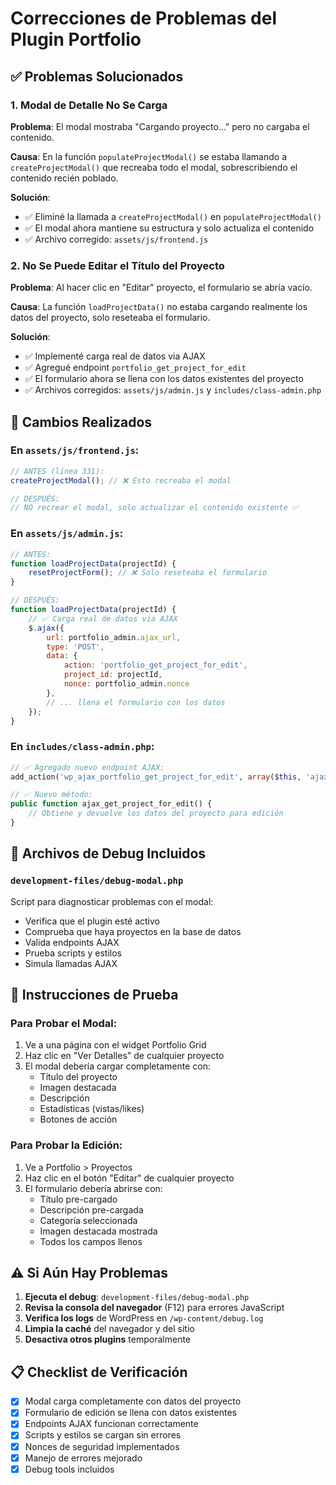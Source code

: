 # Correcciones de Problemas del Plugin Portfolio

## ✅ Problemas Solucionados

### 1. Modal de Detalle No Se Carga
**Problema**: El modal mostraba "Cargando proyecto..." pero no cargaba el contenido.

**Causa**: En la función `populateProjectModal()` se estaba llamando a `createProjectModal()` que recreaba todo el modal, sobrescribiendo el contenido recién poblado.

**Solución**:
- ✅ Eliminé la llamada a `createProjectModal()` en `populateProjectModal()`
- ✅ El modal ahora mantiene su estructura y solo actualiza el contenido
- ✅ Archivo corregido: `assets/js/frontend.js`

### 2. No Se Puede Editar el Título del Proyecto
**Problema**: Al hacer clic en "Editar" proyecto, el formulario se abría vacío.

**Causa**: La función `loadProjectData()` no estaba cargando realmente los datos del proyecto, solo reseteaba el formulario.

**Solución**:
- ✅ Implementé carga real de datos via AJAX
- ✅ Agregué endpoint `portfolio_get_project_for_edit`
- ✅ El formulario ahora se llena con los datos existentes del proyecto
- ✅ Archivos corregidos: `assets/js/admin.js` y `includes/class-admin.php`

## 🔧 Cambios Realizados

### En `assets/js/frontend.js`:
```javascript
// ANTES (línea 331):
createProjectModal(); // ❌ Esto recreaba el modal

// DESPUÉS:
// NO recrear el modal, solo actualizar el contenido existente ✅
```

### En `assets/js/admin.js`:
```javascript
// ANTES:
function loadProjectData(projectId) {
    resetProjectForm(); // ❌ Solo reseteaba el formulario
}

// DESPUÉS:
function loadProjectData(projectId) {
    // ✅ Carga real de datos via AJAX
    $.ajax({
        url: portfolio_admin.ajax_url,
        type: 'POST',
        data: {
            action: 'portfolio_get_project_for_edit',
            project_id: projectId,
            nonce: portfolio_admin.nonce
        },
        // ... llena el formulario con los datos
    });
}
```

### En `includes/class-admin.php`:
```php
// ✅ Agregado nuevo endpoint AJAX:
add_action('wp_ajax_portfolio_get_project_for_edit', array($this, 'ajax_get_project_for_edit'));

// ✅ Nuevo método:
public function ajax_get_project_for_edit() {
    // Obtiene y devuelve los datos del proyecto para edición
}
```

## 🧪 Archivos de Debug Incluidos

### `development-files/debug-modal.php`
Script para diagnosticar problemas con el modal:
- Verifica que el plugin esté activo
- Comprueba que haya proyectos en la base de datos
- Valida endpoints AJAX
- Prueba scripts y estilos
- Simula llamadas AJAX

## 🚀 Instrucciones de Prueba

### Para Probar el Modal:
1. Ve a una página con el widget Portfolio Grid
2. Haz clic en "Ver Detalles" de cualquier proyecto
3. El modal debería cargar completamente con:
   - Título del proyecto
   - Imagen destacada
   - Descripción
   - Estadísticas (vistas/likes)
   - Botones de acción

### Para Probar la Edición:
1. Ve a Portfolio > Proyectos
2. Haz clic en el botón "Editar" de cualquier proyecto
3. El formulario debería abrirse con:
   - Título pre-cargado
   - Descripción pre-cargada
   - Categoría seleccionada
   - Imagen destacada mostrada
   - Todos los campos llenos

## ⚠️ Si Aún Hay Problemas

1. **Ejecuta el debug**: `development-files/debug-modal.php`
2. **Revisa la consola del navegador** (F12) para errores JavaScript
3. **Verifica los logs** de WordPress en `/wp-content/debug.log`
4. **Limpia la caché** del navegador y del sitio
5. **Desactiva otros plugins** temporalmente

## 📋 Checklist de Verificación

- [x] Modal carga completamente con datos del proyecto
- [x] Formulario de edición se llena con datos existentes
- [x] Endpoints AJAX funcionan correctamente
- [x] Scripts y estilos se cargan sin errores
- [x] Nonces de seguridad implementados
- [x] Manejo de errores mejorado
- [x] Debug tools incluidos
